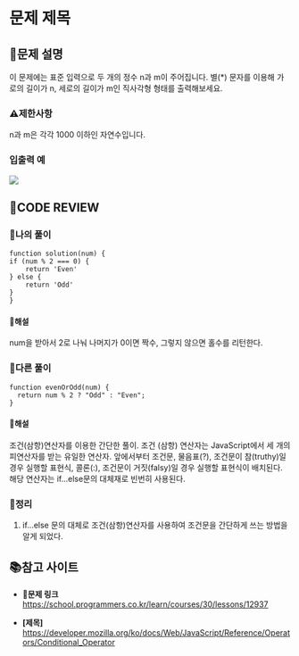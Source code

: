 # 문제 제목

## **📝문제 설명**
이 문제에는 표준 입력으로 두 개의 정수 n과 m이 주어집니다.
별(*) 문자를 이용해 가로의 길이가 n, 세로의 길이가 m인 직사각형 형태를 출력해보세요.
### **⚠제한사항**
n과 m은 각각 1000 이하인 자연수입니다.
### **입출력 예**
![](https://velog.velcdn.com/images/ssori0421/post/17e87f8b-2d15-4823-a04a-8b7588bf4d55/image.png)

## **🧐CODE REVIEW**

### **🧾나의 풀이**

```jsprocess
function solution(num) {
if (num % 2 === 0) {
    return 'Even'
} else {
    return 'Odd'
}
}
```

#### **📝해설**

num을 받아서 2로 나눠 나머지가 0이면 짝수, 그렇지 않으면 홀수를 리턴한다.

### **🧾다른 풀이**

```jsprocess
function evenOrOdd(num) {
  return num % 2 ? "Odd" : "Even";
}
```

#### **📝해설**
조건(삼항)연산자를 이용한 간단한 풀이.
조건 (삼항) 연산자는 JavaScript에서 세 개의 피연산자를 받는 유일한 연산자. 앞에서부터 조건문, 물음표(?), 조건문이 참(truthy)일 경우 실행할 표현식, 콜론(:), 조건문이 거짓(falsy)일 경우 실행할 표현식이 배치된다. 해당 연산자는 if...else문의 대체재로 빈번히 사용된다.
### **🔖정리**

1. if...else 문의 대체로 조건(삼항)연산자를 사용하여 조건문을 간단하게 쓰는 방법을 알게 되었다.
## 📚참고 사이트

- **🔗문제 링크**<br/>
https://school.programmers.co.kr/learn/courses/30/lessons/12937

- **[제목]**<br/>
https://developer.mozilla.org/ko/docs/Web/JavaScript/Reference/Operators/Conditional_Operator